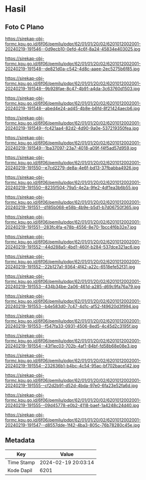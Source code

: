 # Hasil

## Foto C Plano

https://sirekap-obj-formc.kpu.go.id/6f06/pemilu/pdpr/62/01/01/20/02/6201012002001-20240219-191546--0d9ecb10-0efd-4c6f-8a24-45834e403025.jpg

https://sirekap-obj-formc.kpu.go.id/6f06/pemilu/pdpr/62/01/01/20/02/6201012002001-20240219-191548--de821d0a-c542-4d8c-aaee-2ec5275b6f85.jpg

https://sirekap-obj-formc.kpu.go.id/6f06/pemilu/pdpr/62/01/01/20/02/6201012002001-20240219-191548--9b928fae-8c47-4b91-a4da-3c63760d1503.jpg

https://sirekap-obj-formc.kpu.go.id/6f06/pemilu/pdpr/62/01/01/20/02/6201012002001-20240219-191548--abed4e24-ad45-4b8e-b6fd-8f21424aecb6.jpg

https://sirekap-obj-formc.kpu.go.id/6f06/pemilu/pdpr/62/01/01/20/02/6201012002001-20240219-191549--fc421aa4-82d2-4d90-9a0e-537219350fea.jpg

https://sirekap-obj-formc.kpu.go.id/6f06/pemilu/pdpr/62/01/01/20/02/6201012002001-20240219-191549--1ba37097-23a7-4018-a09f-f4f5ad57d959.jpg

https://sirekap-obj-formc.kpu.go.id/6f06/pemilu/pdpr/62/01/01/20/02/6201012002001-20240219-191550--e7cd2279-de8a-4e6f-bd13-37fbabba4926.jpg

https://sirekap-obj-formc.kpu.go.id/6f06/pemilu/pdpr/62/01/01/20/02/6201012002001-20240219-191550--8235f504-79a5-4e2a-9fe2-4df1ea3b6b55.jpg

https://sirekap-obj-formc.kpu.go.id/6f06/pemilu/pdpr/62/01/01/20/02/6201012002001-20240219-191551--d185b068-e58b-4b9e-b5d1-b7d06750f365.jpg

https://sirekap-obj-formc.kpu.go.id/6f06/pemilu/pdpr/62/01/01/20/02/6201012002001-20240219-191551--283fc4fa-e78b-4556-8e70-1bcc4f6b32e7.jpg

https://sirekap-obj-formc.kpu.go.id/6f06/pemilu/pdpr/62/01/01/20/02/6201012002001-20240219-191552--44d288a5-4bd1-460f-b284-537dce321ac6.jpg

https://sirekap-obj-formc.kpu.go.id/6f06/pemilu/pdpr/62/01/01/20/02/6201012002001-20240219-191552--22b127a1-9364-4f42-a22c-6518efe52f31.jpg

https://sirekap-obj-formc.kpu.go.id/6f06/pemilu/pdpr/62/01/01/20/02/6201012002001-20240219-191553--434b34be-2a06-461d-a285-d69c9fa76a79.jpg

https://sirekap-obj-formc.kpu.go.id/6f06/pemilu/pdpr/62/01/01/20/02/6201012002001-20240219-191553--b4e583d0-7c47-4d1c-af52-f49620d3f994.jpg

https://sirekap-obj-formc.kpu.go.id/6f06/pemilu/pdpr/62/01/01/20/02/6201012002001-20240219-191553--f547fa33-0931-4506-8ed5-4c45d2c3195f.jpg

https://sirekap-obj-formc.kpu.go.id/6f06/pemilu/pdpr/62/01/01/20/02/6201012002001-20240219-191554--43f1ec03-702b-4af1-84bf-fd58b68e08e3.jpg

https://sirekap-obj-formc.kpu.go.id/6f06/pemilu/pdpr/62/01/01/20/02/6201012002001-20240219-191554--232636b1-b4bc-4c54-95ac-bf702bace142.jpg

https://sirekap-obj-formc.kpu.go.id/6f06/pemilu/pdpr/62/01/01/20/02/6201012002001-20240219-191555--cf2d2b91-d52d-4bda-97e0-6fa23e52fa6d.jpg

https://sirekap-obj-formc.kpu.go.id/6f06/pemilu/pdpr/62/01/01/20/02/6201012002001-20240219-191555--09d45778-e0b2-4118-baef-1a4248c24d40.jpg

https://sirekap-obj-formc.kpu.go.id/6f06/pemilu/pdpr/62/01/01/20/02/6201012002001-20240219-191547--d8557dde-1f42-4ba3-805c-76b78280c45e.jpg


## Metadata

| Key        | Value               |
| ---------- | ------------------- |
| Time Stamp | 2024-02-19 20:03:14 |
| Kode Dapil | 6201                |



